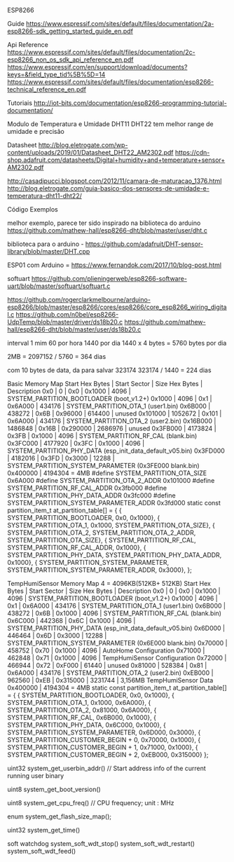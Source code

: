 
ESP8266

Guide
https://www.espressif.com/sites/default/files/documentation/2a-esp8266-sdk_getting_started_guide_en.pdf

Api Reference
https://www.espressif.com/sites/default/files/documentation/2c-esp8266_non_os_sdk_api_reference_en.pdf
https://www.espressif.com/en/support/download/documents?keys=&field_type_tid%5B%5D=14
https://www.espressif.com/sites/default/files/documentation/esp8266-technical_reference_en.pdf

Tutoriais
http://iot-bits.com/documentation/esp8266-programming-tutorial-documentation/



Modulo de Temperatura e Umidade
DHT11
DHT22 tem melhor range de umidade e precisão

Datasheet
http://blog.eletrogate.com/wp-content/uploads/2019/01/Datasheet_DHT22_AM2302.pdf
https://cdn-shop.adafruit.com/datasheets/Digital+humidity+and+temperature+sensor+AM2302.pdf


http://casadipucci.blogspot.com/2012/11/camara-de-maturacao_1376.html
http://blog.eletrogate.com/guia-basico-dos-sensores-de-umidade-e-temperatura-dht11-dht22/


Código Exemplos

melhor exemplo, parece ter sido inspirado na biblioteca do arduino
https://github.com/mathew-hall/esp8266-dht/blob/master/user/dht.c

biblioteca para o arduino - https://github.com/adafruit/DHT-sensor-library/blob/master/DHT.cpp

ESP01 com Arduino = https://www.fernandok.com/2017/10/blog-post.html

softuart
https://github.com/plieningerweb/esp8266-software-uart/blob/master/softuart/softuart.c

https://github.com/rogerclarkmelbourne/arduino-esp8266/blob/master/esp8266/cores/esp8266/core_esp8266_wiring_digital.c
https://github.com/n0bel/esp8266-UdpTemp/blob/master/driver/ds18b20.c
https://github.com/mathew-hall/esp8266-dht/blob/master/user/ds18b20.c



interval 1 mim
60 por hora
1440 por dia
1440 x 4 bytes = 5760 bytes por dia

2MB = 2097152 / 5760 = 364 dias


com 10 bytes de data, da para salvar 323174 
323174 / 1440 = 224 dias


Basic Memory Map
Start       Hex            Bytes | Start Sector   | Size       Hex            Bytes | Description
            0x0 |              0 |            0x0 |         0x1000 |           4096 | SYSTEM_PARTITION_BOOTLOADER         (boot_v1.2+)
         0x1000 |           4096 |            0x1 |        0x6A000 |         434176 | SYSTEM_PARTITION_OTA_1              (user1.bin)
        0x6B000 |         438272 |           0x6B |        0x96000 |         614400 | unused
       0x101000 |        1052672 |          0x101 |        0x6A000 |         434176 | SYSTEM_PARTITION_OTA_2              (user2.bin)
       0x16B000 |        1486848 |          0x16B |       0x290000 |        2686976 | unused
       0x3FB000 |        4173824 |          0x3FB |         0x1000 |           4096 | SYSTEM_PARTITION_RF_CAL             (blank.bin)
       0x3FC000 |        4177920 |          0x3FC |         0x1000 |           4096 | SYSTEM_PARTITION_PHY_DATA           (esp_init_data_default_v05.bin)
       0x3FD000 |        4182016 |          0x3FD |         0x3000 |          12288 | SYSTEM_PARTITION_SYSTEM_PARAMETER   (0x3FE000 blank.bin)
       0x400000 |        4194304 = 4MB 
#define SYSTEM_PARTITION_OTA_SIZE							0x6A000
#define SYSTEM_PARTITION_OTA_2_ADDR							0x101000
#define SYSTEM_PARTITION_RF_CAL_ADDR						0x3fb000
#define SYSTEM_PARTITION_PHY_DATA_ADDR						0x3fc000
#define SYSTEM_PARTITION_SYSTEM_PARAMETER_ADDR				0x3fd000
static const partition_item_t at_partition_table[] = {
    { SYSTEM_PARTITION_BOOTLOADER, 						0x0, 												0x1000},
    { SYSTEM_PARTITION_OTA_1,   						0x1000, 											SYSTEM_PARTITION_OTA_SIZE},
    { SYSTEM_PARTITION_OTA_2,   						SYSTEM_PARTITION_OTA_2_ADDR, 						SYSTEM_PARTITION_OTA_SIZE},
    { SYSTEM_PARTITION_RF_CAL,  						SYSTEM_PARTITION_RF_CAL_ADDR, 						0x1000},
    { SYSTEM_PARTITION_PHY_DATA, 						SYSTEM_PARTITION_PHY_DATA_ADDR, 					0x1000},
    { SYSTEM_PARTITION_SYSTEM_PARAMETER, 				SYSTEM_PARTITION_SYSTEM_PARAMETER_ADDR, 			0x3000},
};

TempHumiSensor Memory Map 4 = 4096KB(512KB+ 512KB)
Start       Hex            Bytes | Start Sector   | Size       Hex            Bytes | Description
            0x0 |              0 |            0x0 |         0x1000 |           4096 | SYSTEM_PARTITION_BOOTLOADER         (boot_v1.2+)
         0x1000 |           4096 |            0x1 |        0x6A000 |         434176 | SYSTEM_PARTITION_OTA_1              (user1.bin)
        0x6B000 |         438272 |           0x6B |         0x1000 |           4096 | SYSTEM_PARTITION_RF_CAL             (blank.bin)
        0x6C000 |         442368 |           0x6C |         0x1000 |           4096 | SYSTEM_PARTITION_PHY_DATA           (esp_init_data_default_v05.bin)
        0x6D000 |         446464 |           0x6D |         0x3000 |          12288 | SYSTEM_PARTITION_SYSTEM_PARAMETER   (0x6E000 blank.bin)
        0x70000 |         458752 |           0x70 |         0x1000 |           4096 | AutoHome Configuration
        0x71000 |         462848 |           0x71 |         0x1000 |           4096 | TempHumiSensor Configuration
        0x72000 |         466944 |           0x72 |         0xF000 |          61440 | unused
        0x81000 |         528384 |           0x81 |        0x6A000 |         434176 | SYSTEM_PARTITION_OTA_2              (user2.bin)
        0xEB000 |         962560 |           0xEB |       0x315000 |        3231744 | 3,156MB TempHumiSensor Data
       0x400000 |        4194304 = 4MB
static const partition_item_t at_partition_table[] = {
    { SYSTEM_PARTITION_BOOTLOADER, 						0x0, 												0x1000},
    { SYSTEM_PARTITION_OTA_1,   						0x1000, 											0x6A000},
    { SYSTEM_PARTITION_OTA_2,   						0x81000,                     						0x6A000},
    { SYSTEM_PARTITION_RF_CAL,  						0x6B000,                     						0x1000},
    { SYSTEM_PARTITION_PHY_DATA, 						0x6C000,                         					0x1000},
    { SYSTEM_PARTITION_SYSTEM_PARAMETER, 				0x6D000,                                 			0x3000},
    { SYSTEM_PARTITION_CUSTOMER_BEGIN + 0,              0x70000,                                            0x1000},
    { SYSTEM_PARTITION_CUSTOMER_BEGIN + 1,              0x71000,                                            0x1000},
    { SYSTEM_PARTITION_CUSTOMER_BEGIN + 2,              0xEB000,                                            0x315000}
};






uint32 system_get_userbin_addr()
    // Start address info of the current running user binary

uint8 system_get_boot_version()

uint8 system_get_cpu_freq()
    // CPU frequency; unit : MHz

enum system_get_flash_size_map();


uint32 system_get_time()



soft watchdog
system_soft_wdt_stop()
system_soft_wdt_restart()
system_soft_wdt_feed()